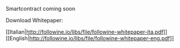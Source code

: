 Smartcontract coming soon

Download Whitepaper:

[[Italian|http://followine.io/libs/file/followine-whitepaper-ita.pdf]] 
[[English|http://followine.io/libs/file/followine-whitepaper-eng.pdf]]
